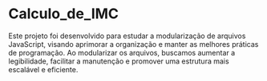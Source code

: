 # Calculo_de_IMC
Este projeto foi desenvolvido para estudar a modularização de arquivos JavaScript, visando aprimorar a organização e manter as melhores práticas de programação. Ao modularizar os arquivos, buscamos aumentar a legibilidade, facilitar a manutenção e promover uma estrutura mais escalável e eficiente.
